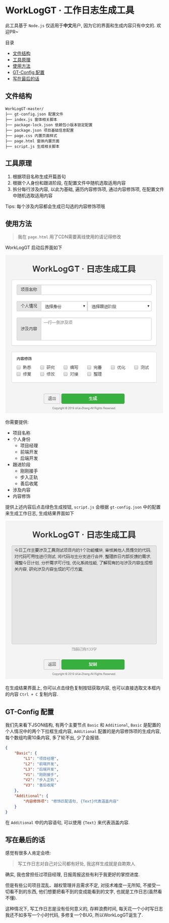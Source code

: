 # WorkLogGT · 工作日志生成工具

此工具基于 `Node.js` 仅适用于**中文**用户, 因为它的界面和生成内容只有中文的. 欢迎PR~

目录

* [文件结构](#文件结构)
* [工具原理](#工具原理)
* [使用方法](#使用方法)
* [GT-Config 配置](#gt-config-配置)
* [写在最后的话](#写在最后的话)

## 文件结构
```
WorkLogGT-master/
├── gt-config.json 配置文件
├── index.js 窗体相关脚本
├── package-lock.json 依赖包小版本锁定配置
├── package.json 项目基础信息配置
├── page.css 内置页面样式
├── page.html 窗体内置页面
├── script.js 生成相关脚本
```

## 工具原理

1. 根据项目名称生成开篇首句
2. 根据个人身份和跟进阶段, 在配置文件中随机选取适用内容
3. 拆分每行涉及内容, 以此为基础, 遍历内容修饰项, 通过内容修饰项, 在配置文件中随机选取适用内容

Tips: 每个涉及内容都会生成已勾选的内容修饰项哦

## 使用方法

> 我在 `page.html` 用了CDN需要离线使用的请记得修改

WorkLogGT 启动后界面如下

![首屏](https://raw.githubusercontent.com/skai-zhang/WorkLogGT/master/readme-1.png)

你需要提供:
* 项目名称
* 个人身份
  * 项目经理
  * 前端开发
  * 后端开发
* 跟进阶段
  * 刚刚接手
  * 步入正轨
  * 善后收尾
* 涉及内容
* 内容修饰

提供上述内容后点击绿色生成按钮, `script.js` 会根据 `gt-config.json` 中的配置来生成工作日志, 生成结果界面如下

![次屏](https://raw.githubusercontent.com/skai-zhang/WorkLogGT/master/readme-2.png)

在生成结果界面上, 你可以点击绿色复制按钮获取内容, 也可以直接选取文本框内的内容 `Ctrl + C` 复制内容.

## GT-Config 配置

我们先来看下JSON结构, 有两个主要节点 `Basic` 和 `Additional`, `Basic` 是配置的个人情况中的两个下拉框生成内容, `Additional` 配置的是内容修饰项的生成内容, 每个数组均需10条内容, 多了轮不出, 少了会报错.
```json
{
    "Basic": {
        "L1": "项目经理",
        "L2": "前端开发",
        "L3": "后端开发",
        "V1": "刚刚接手",
        "V2": "步入正轨",
        "V3": "善后收尾"
    },
    "Additional": {
        "内容修饰项": "修饰匹配语句, {Text}代表涵盖内容"
    }
}
```

在 `Additional` 中的内容语句, 可以使用 `{Text}` 来代表涵盖内容.

## 写在最后的话

感觉有很多人肯定会喷:
> 写工作日志对自己对公司都有好处, 我这样生成就是自欺欺人

确实, 我也曾担任过项目经理, 日报周报这些有利于我更好的掌控进度.

但是有些公司项目混乱、越权管理并且需求不定, 对技术难度一无所知, 不接受一切看不到的东西, 他们想要把看不到的变成能看到的文字, 也就是工作日志(虽然看不懂).

这种情况下, 写工作日志是没有任何意义的, 存粹浪费时间, 每天花一个小时写日志我还不如多写一个小时代码, 多修复一个BUG, 所以WorkLogGT诞生了.
